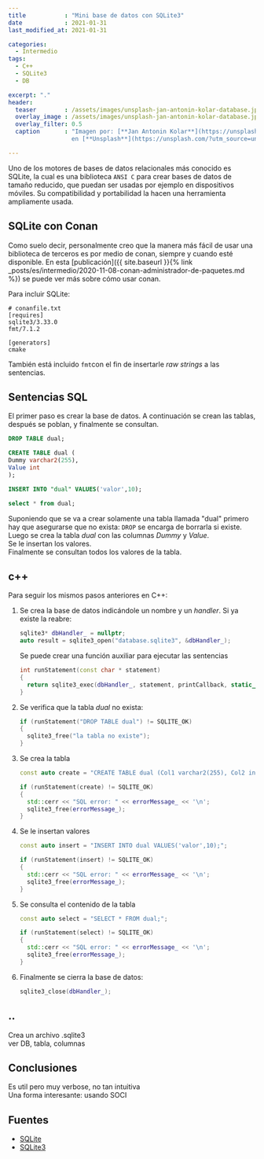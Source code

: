 ```yaml
---
title           : "Mini base de datos con SQLite3"
date            : 2021-01-31
last_modified_at: 2021-01-31

categories:
  - Intermedio
tags:
  - C++
  - SQLite3
  - DB

excerpt: "."
header:
  teaser        : /assets/images/unsplash-jan-antonin-kolar-database.jpg
  overlay_image : /assets/images/unsplash-jan-antonin-kolar-database.jpg
  overlay_filter: 0.5
  caption       : "Imagen por: [**Jan Antonin Kolar**](https://unsplash.com/@jankolar?utm_source=unsplash) 
                  en [**Unsplash**](https://unsplash.com/?utm_source=unsplash)"

---
```


Uno de los motores de bases de datos relacionales más conocido es SQLite, la cual
es una biblioteca `ANSI C` para crear bases de datos de tamaño reducido, que puedan
ser usadas por ejemplo en dispositivos móviles.
Su compatibilidad y portabilidad la hacen una herramienta ampliamente usada.

## SQLite con Conan
Como suelo decir, personalmente creo que la manera más fácil de 
usar una biblioteca de terceros es por medio de conan, siempre y cuando
esté disponible. En esta 
[publicación]({{ site.baseurl }}{% link _posts/es/intermedio/2020-11-08-conan-administrador-de-paquetes.md %})
se puede ver más sobre cómo usar conan.

Para incluir SQLite:

```text
# conanfile.txt
[requires]
sqlite3/3.33.0
fmt/7.1.2

[generators]
cmake
```

También está incluido `fmt`con el fin de insertarle _raw strings_ a las sentencias.

## Sentencias SQL
El primer paso es crear la base de datos. A continuación se crean las tablas, después 
se poblan, y finalmente se consultan.

```sql
DROP TABLE dual;

CREATE TABLE dual (
Dummy varchar2(255),
Value int
);

INSERT INTO "dual" VALUES('valor',10);

select * from dual;
```

Suponiendo que se va a crear solamente una tabla llamada "dual" 
primero hay que asegurarse que no exista: `DROP` se encarga de borrarla si existe.  
Luego se crea la tabla _dual_ con las columnas _Dummy_ y _Value_.  
Se le insertan los valores.  
Finalmente se consultan todos los valores de la tabla.

## c++
Para seguir los mismos pasos anteriores en C++:

1. Se crea la base de datos indicándole un nombre y un _handler_. Si ya existe 
la reabre:

    ```c++
    sqlite3* dbHandler_ = nullptr;
    auto result = sqlite3_open("database.sqlite3", &dbHandler_);
    ```

    Se puede crear una función auxiliar para ejecutar las sentencias

    ```c++
    int runStatement(const char * statement)
    {
      return sqlite3_exec(dbHandler_, statement, printCallback, static_cast<void*>(data_), &errorMessage_);
    }
    ```

2. Se verifica que la tabla _dual_ no exista:
    
    ```c++
    if (runStatement("DROP TABLE dual") != SQLITE_OK)
    {
      sqlite3_free("la tabla no existe");
    }
    ```
3. Se crea la tabla

    ```c++
    const auto create = "CREATE TABLE dual (Col1 varchar2(255), Col2 int);";
    
    if (runStatement(create) != SQLITE_OK)
    {
      std::cerr << "SQL error: " << errorMessage_ << '\n';
      sqlite3_free(errorMessage_);
    }
    ```

4. Se le insertan valores

    ```c++
    const auto insert = "INSERT INTO dual VALUES('valor',10);";

    if (runStatement(insert) != SQLITE_OK)
    {
      std::cerr << "SQL error: " << errorMessage_ << '\n';
      sqlite3_free(errorMessage_);
    }
   ```

5. Se consulta el contenido de la tabla

    ```c++
    const auto select = "SELECT * FROM dual;";

    if (runStatement(select) != SQLITE_OK)
    {
      std::cerr << "SQL error: " << errorMessage_ << '\n';
      sqlite3_free(errorMessage_);
    }
   ```

6. Finalmente se cierra la base de datos:

    ```c++
    sqlite3_close(dbHandler_);
    ```

## ..
Crea un archivo .sqlite3  
ver DB, tabla, columnas  

## Conclusiones
Es util pero muy verbose, no tan intuitiva  
Una forma interesante: usando SOCI


## Fuentes
- [SQLite](https://www.sqlite.org/index.html)
- [SQLite3](https://sqlite.org/version3.html)

[^1]: Ver [fmt overview](https://fmt.dev/7.1.2/#overview)
